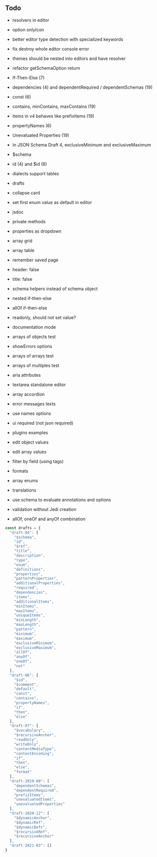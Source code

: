 ## Todo

- resolvers in editor
- option onlyIcon
- better editor type detection with specialized keywords
- fix destroy whole editor console error
- themes should be nested into editors and have resolver
- refactor getSchemaOption return

- If-Then-Else (7)
- dependencies (4) and dependentRequired / dependentSchemas (19)
- const (6)
- contains, minContains, maxContains (19)
- items in v4 behaves like prefixItems (19)
- propertyNames (6)
- Unevaluated Properties (19)
- In JSON Schema Draft 4, exclusiveMinimum and exclusiveMaximum 
- $schema
- id (4) and $id (6)
- dialects support tables


- drafts
- collapse card
- set first enum value as default in editor
- jsdoc
- private methods
- properties as dropdown
- array grid
- array table
- remember saved page
- header: false
- title: false
- schema helpers instead of schema object
- nested if-then-else
- allOf if-then-else

- readonly, should not set value?

- documentation mode

- arrays of objects test
- showErrors options
- arrays of arrays test
- arrays of multiples test
- aria attributes
- textarea standalone editor
- array accordion
- error messages texts
- use names options
- ui required (not json required)
- plugins examples
- edit object values
- edit array values
- filter by field (using tags)
- formats
- array enums
- translations
- use schema to evaluate annotations and options
- validation without Jedi creation
- allOf, oneOf and anyOf combination


```javascript
const drafts = {
  "draft-04": [
    "$schema",
    "id",
    "$ref",
    "title",
    "description",
    "type",
    "enum",
    "definitions",
    "properties",
    "patternProperties",
    "additionalProperties",
    "required",
    "dependencies",
    "items",
    "additionalItems",
    "minItems",
    "maxItems",
    "uniqueItems",
    "minLength",
    "maxLength",
    "pattern",
    "minimum",
    "maximum",
    "exclusiveMinimum",
    "exclusiveMaximum",
    "allOf",
    "anyOf",
    "oneOf",
    "not"
  ],
  "draft-06": [
    "$id",
    "$comment",
    "default",
    "const",
    "contains",
    "propertyNames",
    "if",
    "then",
    "else"
  ],
  "draft-07": [
    "$vocabulary",
    "$recursiveAnchor",
    "readOnly",
    "writeOnly",
    "contentMediaType",
    "contentEncoding",
    "if",
    "then",
    "else",
    "format"
  ],
  "draft-2019-09": [
    "dependentSchemas",
    "dependentRequired",
    "prefixItems",
    "unevaluatedItems",
    "unevaluatedProperties"
  ],
  "draft-2020-12": [
    "$dynamicAnchor",
    "$dynamicRef",
    "$dynamicDefs",
    "$recursiveRef",
    "$recursiveAnchor"
  ],
  "draft-2021-03": []
}
```
